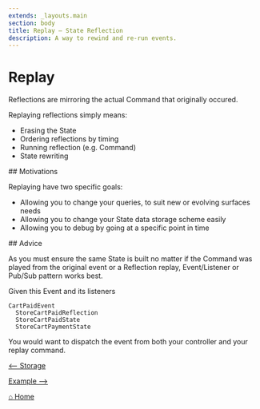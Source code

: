 ```yaml
---
extends: _layouts.main
section: body
title: Replay — State Reflection
description: A way to rewind and re-run events.
---
```


# Replay

Reflections are mirroring the actual Command that originally occured.

Replaying reflections simply means:

- Erasing the State
- Ordering reflections by timing
- Running reflection (e.g. Command)
- State rewriting

## Motivations

Replaying have two specific goals:

- Allowing you to change your queries, to suit new or evolving surfaces needs
- Allowing you to change your State data storage scheme easily
- Allowing you to debug by going at a specific point in time

## Advice

As you must ensure the same State is built no matter if the Command was played from the original event or a Reflection replay, Event/Listener or Pub/Sub pattern works best.

Given this Event and its listeners

```
CartPaidEvent
  StoreCartPaidReflection
  StoreCartPaidState
  StoreCartPaymentState
```

You would want to dispatch the event from both your controller and your replay command.

[⟵ Storage](../storage)

[Example ⟶](../example)

[⌂ Home](../)
